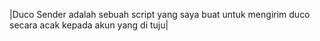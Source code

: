 
|Duco Sender adalah sebuah script yang saya buat untuk mengirim duco secara acak kepada akun yang di tuju|

